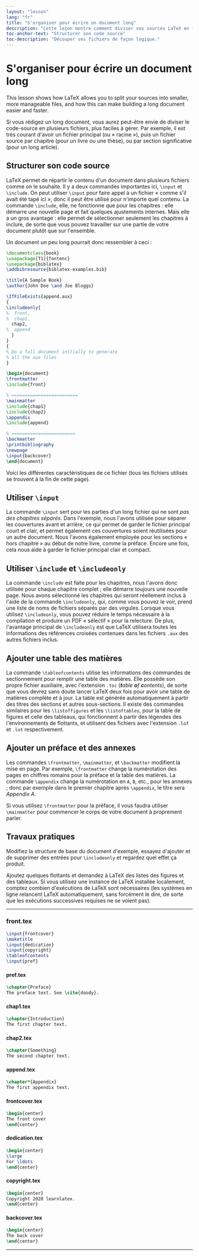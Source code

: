 ```yaml
---
layout: "lesson"
lang: "fr"
title: "S'organiser pour écrire un document long"
description: "Cette leçon montre comment diviser vos sources LaTeX en fichiers plus petits et plus simples à gérer, et comment cela peut rendre la construction d'un long document plus facile et plus rapide."
toc-anchor-text: "Structurer son code source"
toc-description: "Découper ses fichiers de façon logique."
---
```


# S'organiser pour écrire un document long

<script>
preincludes = {
 "pre0": {
    "pre1": "front.tex",
    "pre2": "pref.tex",
    "pre3": "chap1.tex",
    "pre4": "chap2.tex",
    "pre5": "append.tex",
    "pre6": "frontcover.tex",
    "pre7": "dedication.tex",
    "pre8": "copyright.tex",
    "pre9": "backcover.tex",
   }
}
</script>

<span class="summary">This lesson shows how LaTeX allows you to split your sources into smaller, more manageable files, and how this can make building a long document easier and faster.</span>

Si vous rédigez un long document, vous aurez peut-être envie de diviser le
code-source en plusieurs fichiers, plus faciles à gérer. Par exemple, il est
très courant d'avoir un fichier principal (ou « racine »), puis un fichier
source par chapitre (pour un livre ou une thèse), ou par section significative
(pour un long article).


## Structurer son code source

LaTeX permet de répartir le contenu d'un document dans plusieurs fichiers comme
on le souhaite. Il y a deux commandes importantes ici, `\input` et `\include`.
On peut utiliser `\input` pour faire appel à un fichier « comme s'il avait été
tapé ici », donc il peut être utilisé pour n'importe quel contenu. La commande
`\include`, elle, ne fonctionne que pour les chapitres : elle démarre une
nouvelle page et fait quelques ajustements internes. Mais elle a un gros
avantage : elle permet de sélectionner seulement les chapitres à inclure, de
sorte que vous pouvez travailler sur une partie de votre document plutôt que sur
l'ensemble.

Un document un peu long pourrait donc ressembler à ceci :

<!-- pre0 {% raw %} -->
```latex
\documentclass{book}
\usepackage[T1]{fontenc}
\usepackage{biblatex}
\addbibresource{biblatex-examples.bib}

\title{A Sample Book}
\author{John Doe \and Joe Bloggs}

\IfFileExists{append.aux}
{
\includeonly{
%  front,
%  chap1,
  chap2,
%  append
  }
}
{
% Do a full document initially to generate
% all the aux files
}

\begin{document}
\frontmatter
\include{front}

% =========================
\mainmatter
\include{chap1}
\include{chap2}
\appendix
\include{append}

% ========================
\backmatter
\printbibliography
\newpage
\input{backcover}
\end{document}
```
<!-- {% endraw %} -->

Voici les différentes caractéristiques de ce fichier (tous les fichiers
utilisés se trouvent à la fin de cette page).


## Utiliser `\input`

La commande `\input` sert pour les parties d'un long fichier qui ne sont
_pas des chapitres séparés_. Dans l'exemple, nous l'avons utilisée pour séparer
les couvertures avant et arrière, ce qui permet de garder le fichier principal
court et clair, et permet également ces couvertures soient réutilisées pour un
autre document. Nous l'avons également employée pour les sections « hors chapitre »
au début de notre livre, comme la préface. Encore une fois, cela nous aide à
garder le fichier principal clair et compact.


## Utiliser `\include` et `\includeonly`

La commande `\include` est faite pour les chapitres, nous l'avons donc utilisée
pour chaque chapitre complet ; elle démarre toujours une nouvelle page. Nous
avons sélectionné les chapitres qui seront réellement inclus à l'aide de la
commande `\includeonly`, qui, comme vous pouvez le voir, prend une liste de noms
de fichiers séparés par des virgules. Lorsque vous utilisez `\includeonly`, vous
pouvez réduire le temps nécessaire à la compilation et produire un PDF
« sélectif » pour la relecture. De plus, l'avantage principal de `\includeonly`
est que LaTeX utilisera toutes les informations des références croisées contenues
dans les fichiers `.aux` des autres fichiers inclus.


## Ajouter une table des matières

La commande `\tableofcontents` utilise les informations des commandes de
sectionnement pour remplir une table des matières. Elle possède son propre
fichier auxiliaire, avec l'extension `.toc` (_**t**able **o**f **c**ontents_),
de sorte que vous devrez sans doute lancer LaTeX deux fois pour avoir une table
de matières complète et à jour. La table est générée automatiquement à partir
des titres des sections et autres sous-sections. Il existe des commandes
similaires pour les `\listoffigures` et les `\listoftables`, pour la table de
figures et celle des tableaux, qui fonctionnent à partir des légendes des
l'environnements de flottants, et utilisent des fichiers avec l'extension
`.lof` et `.lot` respectivement.


## Ajouter un préface et des annexes

Les commandes `\frontmatter`, `\mainmatter`, et `\backmatter` modifient la mise
en page. Par exemple, `\frontmatter` change la numérotation des pages en
chiffres romains pour la préface et la table des matières. La commande `\appendix`
change la numérotation en `A`, `B`, etc., pour les annexes ; donc par exemple 
dans le premier chapitre après `\appendix`, le titre sera _Appendix A_.

Si vous utilisez `\frontmatter` pour la préface, il vous faudra utiliser
`\mainmatter` pour commencer le corps de votre document à proprement parler.


## Travaux pratiques

Modifiez la structure de base du document d'exemple, essayez d'ajouter et de
supprimer des entrées pour `\includeonly` et regardez quel effet ça produit.

Ajoutez quelques flottants et demandez à LaTeX des listes des figures et des
tableaux. Si vous utilisez une instance de LaTeX installée localement, comptez
combien d'exécutions de LaTeX sont nécessaires (les systèmes en ligne relancent
LaTeX automatiquement, sans forcément le dire, de sorte que les exécutions
successives requises ne se voient pas).


----

### front.tex
<!-- pre1 {% raw %} -->
```latex
\input{frontcover}
\maketitle
\input{dedication}
\input{copyright}
\tableofcontents
\input{pref}
```

#### pref.tex
<!-- pre2 {% raw %} -->
```latex
\chapter{Preface}
The preface text. See \cite{doody}.
```
<!-- {% endraw %} -->

#### chap1.tex
<!-- pre3 {% raw %} -->
```latex
\chapter{Introduction}
The first chapter text.
```
<!-- {% endraw %} -->

#### chap2.tex
<!-- pre4 {% raw %} -->
```latex
\chapter{Something}
The second chapter text.
```
<!-- {% endraw %} -->

####  append.tex
<!-- pre5 {% raw %} -->
```latex
\chapter*{Appendix}
The first appendix text.
```
<!-- {% endraw %} -->

#### frontcover.tex
<!-- pre6 {% raw %} -->
```latex
\begin{center}
The front cover
\end{center}
```
<!-- {% endraw %} -->

#### dedication.tex
<!-- pre7 {% raw %} -->
```latex
\begin{center}
\large
For \ldots
\end{center}
```
<!-- {% endraw %} -->

#### copyright.tex
<!-- pre8 {% raw %} -->
```latex
\begin{center}
Copyright 2020 learnlatex.
\end{center}
```
<!-- {% endraw %} -->

#### backcover.tex
<!-- pre9 {% raw %} -->
```latex
\begin{center}
The back cover
\end{center}
```
<!-- {% endraw %} -->

----
